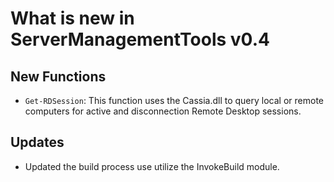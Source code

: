 # What is new in ServerManagementTools v0.4

## New Functions

- `Get-RDSession`: This function uses the Cassia.dll to query local or remote computers for active and disconnection Remote Desktop sessions.

## Updates

- Updated the build process use utilize the InvokeBuild module.
